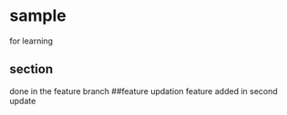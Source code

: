 # sample
for learning
## section
done in the feature branch
##feature updation
feature added in second update